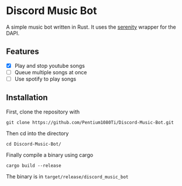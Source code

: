# Discord Music Bot

A simple music bot written in Rust. It uses the [serenity](https://github.com/serenity-rs/serenity) wrapper for the DAPI.

## Features

- [x] Play and stop youtube songs
- [ ] Queue multiple songs at once
- [ ] Use spotify to play songs

## Installation

First, clone the repository with
```
git clone https://github.com/Pentium1080Ti/Discord-Music-Bot.git
``` 

Then cd into the directory

```
cd Discord-Music-Bot/
```

Finally compile a binary using cargo

```
cargo build --release
```

The binary is in `target/release/discord_music_bot`
